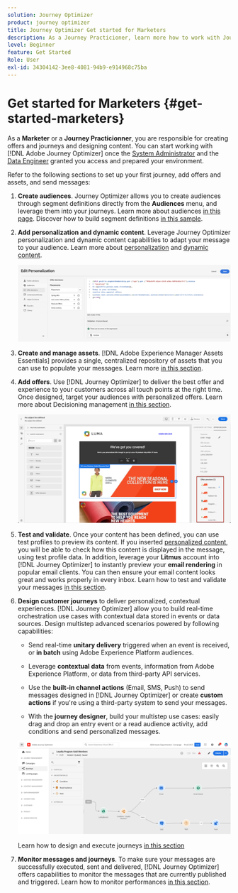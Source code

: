 ```yaml
---
solution: Journey Optimizer
product: journey optimizer
title: Journey Optimizer Get started for Marketers
description: As a Journey Practicioner, learn more how to work with Journey Optimizer
level: Beginner
feature: Get Started
Role: User
exl-id: 34304142-3ee8-4081-94b9-e914968c75ba
---
```

# Get started for Marketers {#get-started-marketers}

As a **Marketer** or a **Journey Practicionner**, you are responsible for creating offers and journeys and designing content. You can start working with [!DNL Adobe Journey Optimizer] once the [System Administrator](administrator.md) and the [Data Engineer](data-engineer.md) granted you access and prepared your environment.

Refer to the following sections to set up your first journey, add offers and assets, and send messages:

1. **Create audiences**. Journey Optimizer allows you to create audiences through segment definitions directly from the **Audiences** menu, and leverage them into your journeys.  Learn more about audiences [in this page](../../audience/about-audiences.md). Discover how to build segment definitions [in this sample](../../audience/creating-a-segment-definition.md).

1. **Add personalization and dynamic content**. Leverage Journey Optimizer personalization and dynamic content capabilities to adapt your message to your audience. Learn more about [personalization](../../personalization/personalize.md) and [dynamic content](../../personalization/get-started-dynamic-content.md).

    ![](../assets/perso_ee2.png)
    
1. **Create and manage assets**. [!DNL Adobe Experience Manager Assets Essentials] provides a single, centralized repository of assets that you can use to populate your messages. Learn more [in this section](../../content-management/assets-essentials.md).

1. **Add offers**. Use [!DNL Journey Optimizer] to deliver the best offer and experience to your customers across all touch points at the right time. Once designed, target your audiences with personalized offers. Learn more about Decisioning management [in this section](../../offers/get-started/starting-offer-decisioning.md).

    ![](../assets/offers-e2e-offers-displayed.png)
    
1. **Test and validate**. Once your content has been defined, you can use test profiles to preview its content. If you inserted [personalized content](../../personalization/personalize.md), you will be able to check how this content is displayed in the message, using test profile data. In addition, leverage your **Litmus** account into [!DNL Journey Optimizer] to instantly preview your **email rendering** in popular email clients. You can then ensure your email content looks great and works properly in every inbox. Learn how to test and validate your messages [in this section](../../content-management/preview-test.md).

1. **Design customer journeys** to deliver personalized, contextual experiences. [!DNL Journey Optimizer] allow you to build real-time orchestration use cases with contextual data stored in events or data sources. Design multistep advanced scenarios powered by following capabilities:

    * Send real-time **unitary delivery** triggered when an event is received, or **in batch** using Adobe Experience Platform audiences.

    * Leverage **contextual data** from events, information from Adobe Experience Platform, or data from third-party API services.

    * Use the **built-in channel actions** (Email, SMS, Push) to send messages designed in [!DNL Journey Optimizer] or create **custom actions** if you're using a third-party system to send your messages.

    * With the **journey designer**, build your multistep use cases: easily drag and drop an entry event or a read audience activity, add conditions and send personalized messages.

    ![](../assets/journey-design.png)

    Learn how to design and execute journeys [in this section](../../building-journeys/journey-gs.md)

1. **Monitor messages and journeys**. To make sure your messages are successfully executed, sent and delivered, [!DNL Journey Optimizer] offers capabilities to monitor the messages that are currently published and triggered. Learn how to monitor performances [in this section](../../reports/global-report.md).
